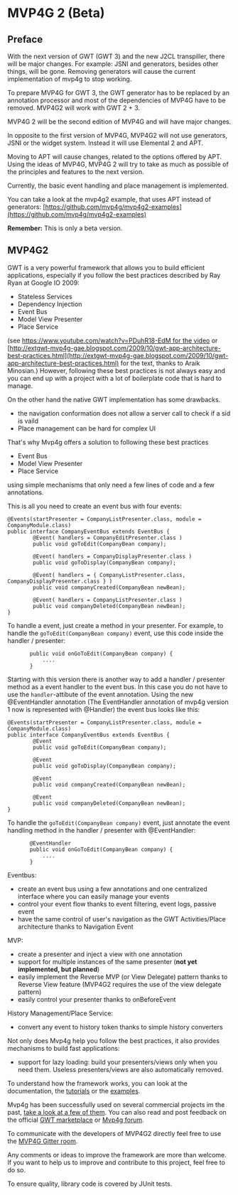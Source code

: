 # MVP4G 2 (Beta)

## Preface
With the next version of GWT (GWT 3) and the new J2CL transpiller, there will be major changes. For example: JSNI and generators, besides other things, will be gone. Removing generators will cause the current implementation of mvp4g to stop working.

To prepare MVP4G for GWT 3, the GWT generator has to be replaced by an annotation processor and most of the dependencies of MVP4G have to be removed. MVP4G2 will work with GWT 2 + 3. 

MVP4G 2 will be the second edition of MVP4G and will have major changes.

In opposite to the first version of MVP4G, MVP4G2 will not use generators, JSNI or the widget system. Instead it will use Elemental 2 and APT.

Moving to APT will cause changes, related to the options offered by APT. Using the ideas of MVP4G, MVP4G 2 will try to take as much as possible of the principles and features to the next version.

Currently, the basic event handling and place management is implemented.

You can take a look at the mvp4g2 example, that uses APT instead of generators: [https://github.com/mvp4g/mvp4g2-examples](https://github.com/mvp4g/mvp4g2-examples)

**Remember:** This is only a beta version.

## MVP4G2
GWT is a very powerful framework that allows you to build efficient applications, especially if you follow the best practices described by Ray Ryan at Google IO 2009:

- Stateless Services
- Dependency Injection
- Event Bus
- Model View Presenter
- Place Service

(see [https://www.youtube.com/watch?v=PDuhR18-EdM for the video](https://www.youtube.com/watch?v=PDuhR18-EdM) or [http://extgwt-mvp4g-gae.blogspot.com/2009/10/gwt-app-architecture-best-practices.html](http://extgwt-mvp4g-gae.blogspot.com/2009/10/gwt-app-architecture-best-practices.html) for the text, thanks to Araik Minosian.)
However, following these best practices is not always easy and you can end up with a project with a lot of boilerplate code that is hard to manage.

On the other hand the native GWT implementation has some drawbacks.

- the navigation conformation does not allow a server call to check if a sid is vaild
- Place management can be hard for complex UI

That's why Mvp4g offers a solution to following these best practices

 - Event Bus
 - Model View Presenter
 - Place Service

 using simple mechanisms that only need a few lines of code and a few annotations.

This is all you need to create an event bus with four events:
```
@Events(startPresenter = CompanyListPresenter.class, module = CompanyModule.class) 
public interface CompanyEventBus extends EventBus {          
        @Event( handlers = CompanyEditPresenter.class )        
        public void goToEdit(CompanyBean company);          
        
        @Event( handlers = CompanyDisplayPresenter.class )         
        public void goToDisplay(CompanyBean company);          
        
        @Event( handlers = { CompanyListPresenter.class, CompanyDisplayPresenter.class } )         
        public void companyCreated(CompanyBean newBean);          
        
        @Event( handlers = CompanyListPresenter.class )         
        public void companyDeleted(CompanyBean newBean); 
}
```
To handle a event, just create a method in your presenter.
For example, to handle the ```goToEdit(CompanyBean company)``` event, use this code inside the handler / presenter:
```
       public void onGoToEdit(CompanyBean company) {
           .... 
       }
```
Starting with this version there is another way to add a handler / presenter method as a event handler to the event bus. In this case you do not have to use the ```handler```-attibute of the event annotation.
Using the new @EventHandler annotation (The EventHandler annotation of mvp4g version 1 now is represented with @Handler) the event bus looks like this:
```
@Events(startPresenter = CompanyListPresenter.class, module = CompanyModule.class) 
public interface CompanyEventBus extends EventBus {          
        @Event        
        public void goToEdit(CompanyBean company);          
        
        @Event         
        public void goToDisplay(CompanyBean company);          
        
        @Event         
        public void companyCreated(CompanyBean newBean);          
        
        @Event        
        public void companyDeleted(CompanyBean newBean); 
}
```
To handle the ```goToEdit(CompanyBean company)``` event, just annotate the event handling method in the handler / presenter with @EventHandler:
```
       @EventHandler
       public void onGoToEdit(CompanyBean company) {
           .... 
       }
```
Eventbus:
- create an event bus using a few annotations and one centralized interface where you can easily manage your events
- control your event flow thanks to event filtering, event logs, passive event
- have the same control of user's navigation as the GWT Activities/Place architecture thanks to Navigation Event

MVP:
- create a presenter and inject a view with one annotation
- support for multiple instances of the same presenter (**not yet implemented, but planned**)
- easily implement the Reverse MVP (or View Delegate) pattern thanks to Reverse View feature (MVP4G2 requires the use of the view delegate pattern)
- easily control your presenter thanks to onBeforeEvent

History Management/Place Service:
- convert any event to history token thanks to simple history converters

Not only does Mvp4g help you follow the best practices, it also provides mechanisms to build fast applications:
- support for lazy loading: build your presenters/views only when you need them. Useless presenters/views are also automatically removed.

To understand how the framework works, you can look at the documentation, the [tutorials](https://github.com/mvp4g/mvp4g2/wiki/1.-Tutorials-and-Examples) or the [examples](https://github.com/mvp4g/mvp4g2-examples).

Mvp4g has been successfully used on several commercial projects im the past, [take a look at a few of them](https://github.com/mvp4g/mvp4g/wiki/1.-Tutorials-and-Examples). You can also read and post feedback on the official [GWT marketplace](http://www.gwtmarketplace.com/#mvp4g) or [Mvp4g forum](https://groups.google.com/forum/#!forum/mvp4g).

To communicate with the developers of MVP4G2 directly feel free to use the [MVP4G Gitter room](https://gitter.im/mvp4g/mvp4g).

Any comments or ideas to improve the framework are more than welcome. If you want to help us to improve and contribute to this project, feel free to do so.

To ensure quality, library code is covered by JUnit tests.

